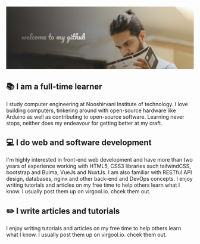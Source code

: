 ![Mahdi Karimi](Mahdi.jpg)

## 📚 I am a full-time learner
I study computer engineering at Nooshirvani Institute of technology. I love building computers, tinkering around with open-source hardware like Arduino as well as contributing to open-source software. Learning never stops, neither does my endeavour for getting better at my craft.

## 💻 I do web and software development
I'm highly interested in front-end web development and have more than two years of experience working with HTML5, CSS3 libraries such tailwindCSS, bootstrap and Bulma, VueJs and NuxtJs. I am also familiar with RESTful API design, databases, nginx and other back-end and DevOps concepts.
I enjoy writing tutorials and articles on my free time to help others learn what I know. I usually post them up on virgool.io. chcek them out.

## ✏️ I write articles and tutorials
I enjoy writing tutorials and articles on my free time to help others learn what I know. I usually post them up on virgool.io. chcek them out.
